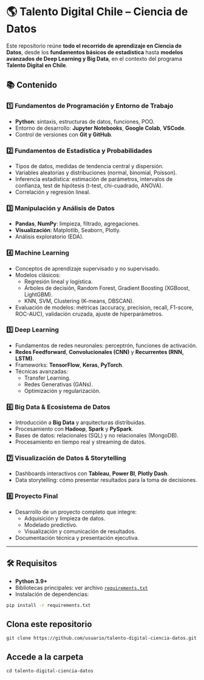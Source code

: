 # 🌎 Talento Digital Chile – Ciencia de Datos

Este repositorio reúne **todo el recorrido de aprendizaje en Ciencia de Datos**, desde los **fundamentos básicos de estadística** hasta **modelos avanzados de Deep Learning y Big Data**, en el contexto del programa **Talento Digital en Chile**.

## 📚 Contenido

### 1️⃣ Fundamentos de Programación y Entorno de Trabajo
- **Python**: sintaxis, estructuras de datos, funciones, POO.
- Entorno de desarrollo: **Jupyter Notebooks**, **Google Colab**, **VSCode**.
- Control de versiones con **Git y GitHub**.

### 2️⃣ Fundamentos de Estadística y Probabilidades
- Tipos de datos, medidas de tendencia central y dispersión.
- Variables aleatorias y distribuciones (normal, binomial, Poisson).
- Inferencia estadística: estimación de parámetros, intervalos de confianza, test de hipótesis (t-test, chi-cuadrado, ANOVA).
- Correlación y regresión lineal.

### 3️⃣ Manipulación y Análisis de Datos
- **Pandas**, **NumPy**: limpieza, filtrado, agregaciones.
- **Visualización**: Matplotlib, Seaborn, Plotly.
- Análisis exploratorio (EDA).

### 4️⃣ Machine Learning
- Conceptos de aprendizaje supervisado y no supervisado.
- Modelos clásicos:
  - Regresión lineal y logística.
  - Árboles de decisión, Random Forest, Gradient Boosting (XGBoost, LightGBM).
  - KNN, SVM, Clustering (K-means, DBSCAN).
- Evaluación de modelos: métricas (accuracy, precision, recall, F1-score, ROC-AUC), validación cruzada, ajuste de hiperparámetros.

### 5️⃣ Deep Learning
- Fundamentos de redes neuronales: perceptrón, funciones de activación.
- **Redes Feedforward**, **Convolucionales (CNN)** y **Recurrentes (RNN, LSTM)**.
- Frameworks: **TensorFlow**, **Keras**, **PyTorch**.
- Técnicas avanzadas:
  - Transfer Learning.
  - Redes Generativas (GANs).
  - Optimización y regularización.

### 6️⃣ Big Data & Ecosistema de Datos
- Introducción a **Big Data** y arquitecturas distribuidas.
- Procesamiento con **Hadoop**, **Spark** y **PySpark**.
- Bases de datos: relacionales (SQL) y no relacionales (MongoDB).
- Procesamiento en tiempo real y streaming de datos.

### 7️⃣ Visualización de Datos & Storytelling
- Dashboards interactivos con **Tableau**, **Power BI**, **Plotly Dash**.
- Data storytelling: cómo presentar resultados para la toma de decisiones.

### 8️⃣ Proyecto Final
- Desarrollo de un proyecto completo que integre:
  - Adquisición y limpieza de datos.
  - Modelado predictivo.
  - Visualización y comunicación de resultados.
- Documentación técnica y presentación ejecutiva.

---

## 🛠️ Requisitos

- **Python 3.9+**
- Bibliotecas principales: ver archivo [`requirements.txt`](requirements.txt)
- Instalación de dependencias:
```bash
pip install -r requirements.txt
```

## Clona este repositorio

```
git clone https://github.com/usuario/talento-digital-ciencia-datos.git
```

## Accede a la carpeta
```
cd talento-digital-ciencia-datos
```